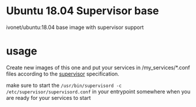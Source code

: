 # Ubuntu 18.04 Supervisor base

ivonet/ubuntu:18.04 base image with supervisor support

# usage

Create new images of this one and put your services in /my_services/*.conf files
according to the [supervisor](http://supervisord.org/) specification.

make sure to start the `/usr/bin/supervisord -c /etc/supervisor/supervisord.conf`
in your entrypoint somewhere when you are ready for your services to start